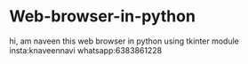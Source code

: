 # Web-browser-in-python
hi, am naveen this web browser in python using tkinter module
insta:knaveennavi
whatsapp:6383861228
